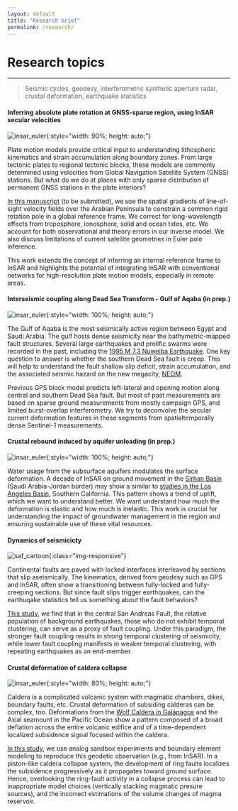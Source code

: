 ```yaml
---
layout: default
title: "Research brief"
permalink: /research/
---
```


# Research topics

*   *   *

> Seismic cycles, geodesy, interferometric synthetic aperture radar, crustal deformation, earthquake statistics

#### Inferring absolute plate rotation at GNSS-sparse region, using InSAR secular velocities

![insar_euler](assets/img/grl-2024-insarEuler.jpg){:style="width: 90%; height: auto;"}

Plate motion models provide critical input to understanding lithospheric kinematics and strain accumulation along boundary zones. From large tectonic plates to regional tectonic blocks, these models are commonly determined using velocities from Global Navigation Satellite System (GNSS) stations. But what do we do at places with only sparse distribution of permanent GNSS stations in the plate interiors?

[In this manuscript]() (to be submitted), we use the spatial gradients of line-of-sight velocity fields over the Arabian Peninsula to constrain a common rigid rotation pole in a global reference frame. We correct for long-wavelength effects from troposphere, ionosphere, solid and ocean tides, etc. We account for both observational and theory errors in our inverse model. We also discuss limitations of current satellite geometries in Euler pole inference.

This work extends the concept of inferring an internal reference frame to InSAR and highlights the potential of integrating InSAR with conventional networks for high-resolution plate motion models, especially in remote areas.

#### Interseismic coupling along Dead Sea Transform - Gulf of Aqaba (in prep.)

![insar_euler](assets/img/aqaba_profile.jpg){:style="width: 100%; height: auto;"}

The Gulf of Aqaba is the most seismically active region between Egypt and Saudi Arabia. The gulf hosts dense seismicity near the bathymetric-mapped fault structures. Several large earthquakes and prolific swarms were recorded in the past, including the [1995 M 7.3 Nuweiba Earthquake](https://www.ipgp.fr/~klinger/web_Yann/papiers/klinger_GRL2000.pdf). One key question to answer is whether the southern Dead Sea fault is creep. This will help to understand the fault shallow slip deficit, strain accumulation, and the associated seismic hazard on the new megacity, [NEOM](https://www.neom.com/en-us).

Previous GPS block model predicts left-lateral and opening motion along central and southern Dead Sea fault. But most of past measurements are based on sparse ground measurements from mostly campaign GPS, and limited burst-overlap interferometry. We try to deconvolve the secular current deformation features in these segments from spatialtemporally dense Sentinel-1 measurements.



#### Crustal rebound induced by aquifer unloading (in prep.)

![insar_euler](assets/img/sirhan_uplift.jpg){:style="width: 100%; height: auto;"}

Water usage from the subsurface aquifers modulates the surface deformation. A decade of InSAR on ground movement in the [Sirhan Basin](https://earthobservatory.nasa.gov/images/77900/crop-circles-in-the-desert) (Saudi Arabia-Jordan border) may show a similar to [studies in the Los Angeles Basin](https://www.caltech.edu/about/news/animation-based-satellite-data-shows-socal-breathing-water-83080), Southern California. This pattern shows a trend of uplift, which we want to understand better. We want understand how much the deformation is elastic and how much is inelastic. This work is crucial for understanding the impact of groundwater management in the region and ensuring sustainable use of these vital resources.

#### Dynamics of seismicicty

![saf_cartoon](assets/img/sciadv.abk1167-f3.jpg){:class="img-responsive"}

Continental faults are paved with locked interfaces interleaved by sections that slip aseismically. The kinematics, derived from geodesy such as GPS and InSAR, often show a transitioning between fully-locked and fully-creeping sections. But since fault slips trigger earthquakes, can the earthuqake statistics tell us something about the fault behaviors?

[This study](https://www.science.org/doi/full/10.1126/sciadv.abk1167), we find that in the central San Andreas Fault, the relative population of background earthquakes, those who do not exhibit temporal clustering, can serve as a proxy of fault coupling. Under this paradigm, the stronger fault coupling results in strong temporal clustering of seismicity, while lower fault coupling manifests in weaker temporal clustering, with repeating earthquakes as an end-member.

#### Crustal deformation of caldera collapse

![insar_euler](assets/img/epsl-2019-caldera.jpg){:style="width: 80%; height: auto;"}

Caldera is a complicated volcanic system with magmatic chambers, dikes, boundary faults, etc. Crustal deformation of subsiding calderas can be complex, too. Deformations from the [Wolf Caldera in Galápagos](https://agupubs.onlinelibrary.wiley.com/doi/full/10.1002/2016GL069820) and the Axial seamount in the Pacific Ocean show a pattern composed of a broad deflation across the entire volcanic edifice and of a time-dependent localized subsidence signal focused within the caldera. 

[In this study](https://www.sciencedirect.com/science/article/pii/S0012821X19304765?via%3Dihub), we use analog sandbox experiments and boundary element modeling to reproduce this geodetic observation (e.g., from InSAR). In a piston-like caldera collapse system, the development of ring faults localizes the subsidence progressively as it propagates toward ground surface. Hence, overlooking the ring-fault activity in a collapse process can lead to inappropriate model choices (vertically stacking magmatic presure sources), and the incorrect estimations of the volume changes of magma reservoir.

